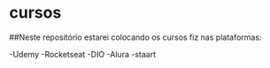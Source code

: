 # cursos

 ##Neste repositório estarei colocando os cursos fiz nas plataformas: 

-Udemy
-Rocketseat
-DIO
-Alura
-staart

